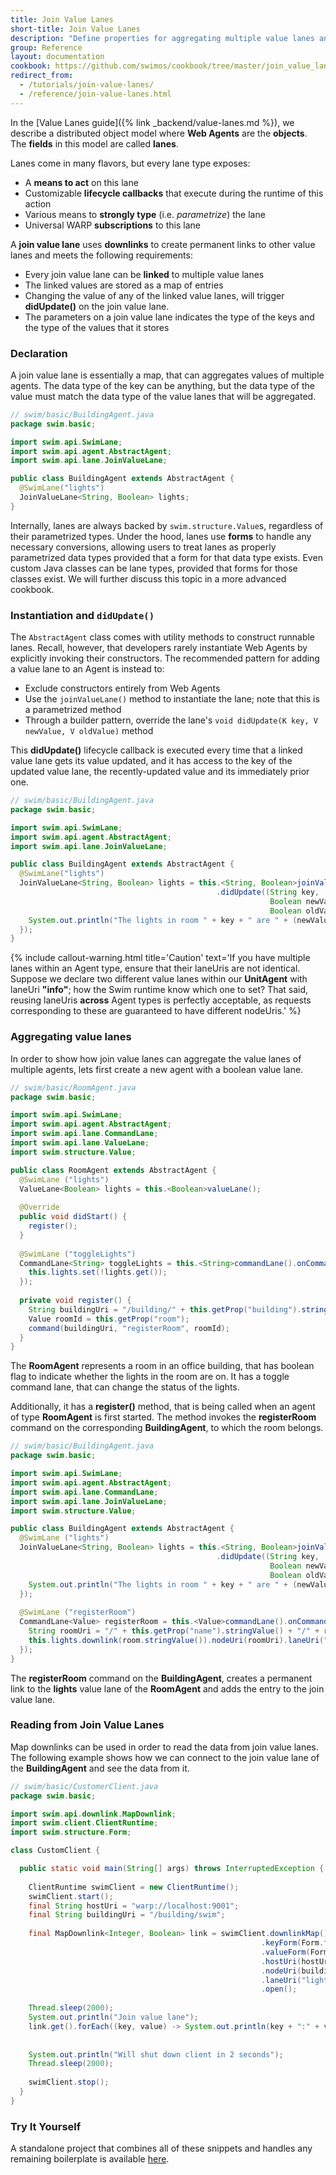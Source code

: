 ```yaml
---
title: Join Value Lanes
short-title: Join Value Lanes
description: "Define properties for aggregating multiple value lanes and continuously stream their state changes."
group: Reference
layout: documentation
cookbook: https://github.com/swimos/cookbook/tree/master/join_value_lanes
redirect_from:
  - /tutorials/join-value-lanes/
  - /reference/join-value-lanes.html
---
```


In the [Value Lanes guide]({% link _backend/value-lanes.md %}), we describe a distributed object model where **Web Agents** are the **objects**. The **fields** in this model are called **lanes**.

Lanes come in many flavors, but every lane type exposes:

- A **means to act** on this lane
- Customizable **lifecycle callbacks** that execute during the runtime of this action
- Various means to **strongly type** (i.e. *parametrize*) the lane
- Universal WARP **subscriptions** to this lane

A **join value lane** uses **downlinks** to create permanent links to other value lanes and meets the following requirements:

- Every join value lane can be **linked** to multiple value lanes
- The linked values are stored as a map of entries
- Changing the value of any of the linked value lanes, will trigger **didUpdate()** on the join value lane.
- The parameters on a join value lane indicates the type of the keys and the type of the values that it stores

### Declaration

A join value lane is essentially a map, that can aggregates values of multiple agents. The data type of the key can be anything, but the data type of the value must match the data type of the value lanes that will be aggregated.

```java
// swim/basic/BuildingAgent.java
package swim.basic;

import swim.api.SwimLane;
import swim.api.agent.AbstractAgent;
import swim.api.lane.JoinValueLane;

public class BuildingAgent extends AbstractAgent {
  @SwimLane("lights")
  JoinValueLane<String, Boolean> lights;
}
```

Internally, lanes are always backed by `swim.structure.Value`s, regardless of their parametrized types. Under the hood, lanes use **forms** to handle any necessary conversions, allowing users to treat lanes as properly parametrized data types provided that a form for that data type exists. Even custom Java classes can be lane types, provided that forms for those classes exist. We will further discuss this topic in a more advanced cookbook.

<!-- Further reading: <a href="/reference/universal-addressability">Universal Addressability</a>, <a href="/reference/structures">Structures</a>
-->

### Instantiation and `didUpdate()`

The `AbstractAgent` class comes with utility methods to construct runnable lanes. Recall, however, that developers rarely instantiate Web Agents by explicitly invoking their constructors. The recommended pattern for adding a value lane to an Agent is instead to:

- Exclude constructors entirely from Web Agents
- Use the `joinValueLane()` method to instantiate the lane; note that this is a parametrized method
- Through a builder pattern, override the lane's `void didUpdate(K key, V newValue, V oldValue)` method

This **didUpdate()** lifecycle callback is executed every time that a linked value lane gets its value updated, and it has access to the key of the updated value lane, the recently-updated value and its immediately prior one.

```java
// swim/basic/BuildingAgent.java
package swim.basic;

import swim.api.SwimLane;
import swim.api.agent.AbstractAgent;
import swim.api.lane.JoinValueLane;

public class BuildingAgent extends AbstractAgent {
  @SwimLane("lights")
  JoinValueLane<String, Boolean> lights = this.<String, Boolean>joinValueLane()
                                              .didUpdate((String key,
                                                          Boolean newValue,
                                                          Boolean oldValue) -> {
    System.out.println("The lights in room " + key + " are " + (newValue ? "off." : "on."));
  });
}
```

{% include callout-warning.html title='Caution' text='If you have multiple lanes within an Agent type, ensure that their laneUris are not identical. Suppose we declare two different value lanes within our <strong>UnitAgent</strong> with laneUri <strong>"info"</strong>; how the Swim runtime know which one to set? That said, reusing laneUris <strong>across</strong> Agent types is perfectly acceptable, as requests corresponding to these are guaranteed to have different nodeUris.' %}

### Aggregating value lanes

In order to show how join value lanes can aggregate the value lanes of multiple agents, lets first create a new agent with a boolean value lane.

```java
// swim/basic/RoomAgent.java
package swim.basic;

import swim.api.SwimLane;
import swim.api.agent.AbstractAgent;
import swim.api.lane.CommandLane;
import swim.api.lane.ValueLane;
import swim.structure.Value;

public class RoomAgent extends AbstractAgent {
  @SwimLane ("lights")
  ValueLane<Boolean> lights = this.<Boolean>valueLane();
  
  @Override
  public void didStart() {
    register();
  }
  
  @SwimLane ("toggleLights")
  CommandLane<String> toggleLights = this.<String>commandLane().onCommand(msg -> {
    this.lights.set(!lights.get());
  });
  
  private void register() {
    String buildingUri = "/building/" + this.getProp("building").stringValue();
    Value roomId = this.getProp("room");
    command(buildingUri, "registerRoom", roomId);
  }
}
```

The **RoomAgent** represents a room in an office building, that has boolean flag to indicate whether the lights in the room are on. It has a toggle command lane, that can change the status of the lights.

Additionally, it has a **register()** method, that is being called when an agent of type **RoomAgent** is first started. The method invokes the **registerRoom** command on the corresponding **BuildingAgent**, to which the room belongs.

```java
// swim/basic/BuildingAgent.java
package swim.basic;

import swim.api.SwimLane;
import swim.api.agent.AbstractAgent;
import swim.api.lane.CommandLane;
import swim.api.lane.JoinValueLane;
import swim.structure.Value;

public class BuildingAgent extends AbstractAgent {
  @SwimLane ("lights")
  JoinValueLane<String, Boolean> lights = this.<String, Boolean>joinValueLane()
                                              .didUpdate((String key,
                                                          Boolean newValue,
                                                          Boolean oldValue) -> {
    System.out.println("The lights in room " + key + " are " + (newValue ? "off." : "on."));
  });
  
  @SwimLane ("registerRoom")
  CommandLane<Value> registerRoom = this.<Value>commandLane().onCommand(room -> {
    String roomUri = "/" + this.getProp("name").stringValue() + "/" + room.stringValue();
    this.lights.downlink(room.stringValue()).nodeUri(roomUri).laneUri("lights").open();
  });
}
```

The **registerRoom** command on the **BuildingAgent**, creates a permanent link to the **lights** value lane of the **RoomAgent** and adds the entry to the join value lane.

### Reading from Join Value Lanes

Map downlinks can be used in order to read the data from join value lanes. The following example shows how we can connect to the join value lane of the **BuildingAgent** and see the data from it.

```java
// swim/basic/CustomerClient.java
package swim.basic;

import swim.api.downlink.MapDownlink;
import swim.client.ClientRuntime;
import swim.structure.Form;

class CustomClient {

  public static void main(String[] args) throws InterruptedException {
    
    ClientRuntime swimClient = new ClientRuntime();
    swimClient.start();
    final String hostUri = "warp://localhost:9001";
    final String buildingUri = "/building/swim";
  
    final MapDownlink<Integer, Boolean> link = swimClient.downlinkMap()
                                                        .keyForm(Form.forInteger())
                                                        .valueForm(Form.forBoolean())
                                                        .hostUri(hostUri)
                                                        .nodeUri(buildingUri)
                                                        .laneUri("lights")
                                                        .open();
    
    Thread.sleep(2000);
    System.out.println("Join value lane");
    link.get().forEach((key, value) -> System.out.println(key + ":" + value));
  
  
    System.out.println("Will shut down client in 2 seconds");
    Thread.sleep(2000);
    
    swimClient.stop();
  }
}
```
      
### Try It Yourself

A standalone project that combines all of these snippets and handles any remaining boilerplate is available [here](https://github.com/swimos/cookbook/tree/master/join_map_lanes).

